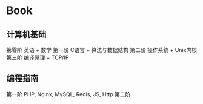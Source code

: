 # Book

## 计算机基础

第零阶
    英语 + 数学
第一阶
    C语言 + 算法与数据结构
第二阶
    操作系统 + Unix内核
第三阶
    编译原理 + TCP/IP

## 编程指南
第一阶
    PHP, Nginx, MySQL, Redis, JS, Http
第二阶

